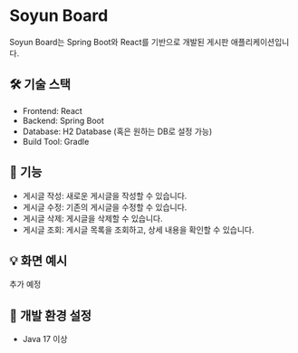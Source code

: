 # Soyun Board
Soyun Board는 Spring Boot와 React를 기반으로 개발된 게시판 애플리케이션입니다.
    
## 🛠 기술 스택
* Frontend: React
* Backend: Spring Boot
* Database: H2 Database (혹은 원하는 DB로 설정 가능)
* Build Tool: Gradle
    
## 🚀 기능
* 게시글 작성: 새로운 게시글을 작성할 수 있습니다.
* 게시글 수정: 기존의 게시글을 수정할 수 있습니다.
* 게시글 삭제: 게시글을 삭제할 수 있습니다.
* 게시글 조회: 게시글 목록을 조회하고, 상세 내용을 확인할 수 있습니다.

## 💡 화면 예시
추가 예정

## 🔧 개발 환경 설정
* Java 17 이상
